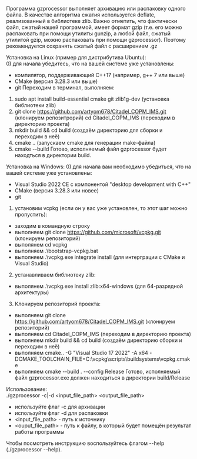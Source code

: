 Программа gzprocessor выполняет архивацию или распаковку одного файла. В качестве
алгоритма сжатия используется deflate, реализованный в библиотеке zlib. Важно отметить,
что фактически файл, сжатый нашей программой, имеет формат gzip (т.е. его можно распаковать при
помощи утилиты gunzip, а любой файл, сжатый утилитой gzip, можно распаковать при помощи
gzprocessor). Поэтому рекомендуется сохранять сжатый файл с расширением .gz

Установка на Linux (пример для дистрибутива Ubuntu):  
0) для начала убедитесь, что на вашей системе уже установлены:
- компилятор, поддерживающий C++17 (например, g++ 7 или выше)
- CMake (версия 3.28.3 или выше)
- git 
Переходим в терминал, выполняем:
1) sudo apt install build-essential cmake git zlib1g-dev (установка библиотеки zlib)
2) git clone https://github.com/artyom678/Citadel_COPM_IMS.git (клонируем репозитрорий)
   cd Citadel_COPM_IMS (переходим в директорию проекта)
3) mkdir build && cd build (создаём директорию для сборки и переходим в неё)
4) cmake .. (запускаем cmake для генерации make-файла)
5) cmake --build
Готово, исполняемый файл gzprocessor будет находться в директории build.


Установка на Windows:
0) для начала вам необходимо убедиться, что на вашей системе уже установлены:
- Visual Studio 2022 CE с компонентой "desktop development with C++"
- CMake (версия 3.28.3 или новее)
- git
1) установим vcpkg (если он у вас уже установлен, то этот шаг можно пропустить):
- заходим в командную строку
- выполняем git clone https://github.com/microsoft/vcpkg.git (клонируем репозиторий)
- выполянем cd vcpkg
- выполняем .\bootstrap-vcpkg.bat
- выполняем .\vcpkg.exe integrate install (для интерграции с CMake и Visual Studio)
2) устанавливаем библиотеку zlib:
- выполянем .\vcpkg.exe install zlib:x64-windows (для 64-разрядной архитектуры)
3) Клонируем репозиторий проекта:
- выполняем git clone https://github.com/artyom678/Citadel_COPM_IMS.git (клонируем репозиторий)
- выполняем cd Citadel_COPM_IMS (переходим в директорию проекта)
- выполняем mkdir build && cd build (создаём директорию сборки и переходим в неё)
- выполняем cmake.. -G "Visual Studio 17 2022" -A x64 -DCMAKE_TOOLCHAIN_FILE=C:\vcpkg\scripts\buildsystems\vcpkg.cmake
- выполняем cmake --build . --config Release
Готово, исполняемый файл gzprocessor.exe должен находиться в директории build/Release


Использование:  
./gzprocessor -c|-d <input_file_path> <output_file_path>
 - используйте флаг -c для архивации
 - используйте флаг -d для распаковки
 - <input_file_path> - путь к источнику
 - <ouput_file_path> - путь к файлу, в который будет помещён результат работы программы

Чтобы посмотреть инструкцию воспользуйтесь флагом --help (./gzprocessor --help).






